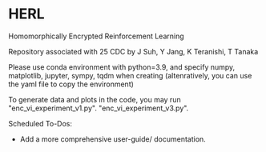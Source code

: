 # HERL
Homomorphically Encrypted Reinforcement Learning

Repository associated with 25 CDC by J Suh, Y Jang, K Teranishi, T Tanaka

Please use conda environment with python=3.9, and specify numpy, matplotlib, jupyter, sympy, tqdm when creating (altenratively, you can use the yaml file to copy the environment)

To generate data and plots in the code, you may run
"enc_vi_experiment_v1.py".
"enc_vi_experiment_v3.py".


Scheduled To-Dos:
  * Add a more comprehensive user-guide/ documentation.

